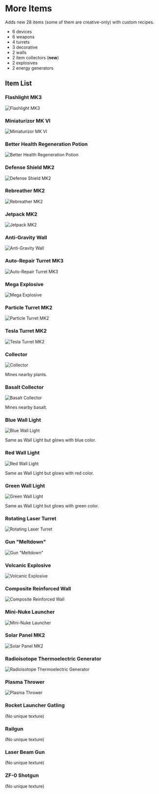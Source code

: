 
# More Items

Adds new 28 items (some of them are creative-only) with custom recipes.
- 6 devices
- 6 weapons
- 4 turrets
- 3 decorative
- 2 walls
- 2 item collectors (**new**)
- 2 explosives
- 2 energy generators

## Item List

### Flashlight MK3

![Flashlight MK3](./textures/flashLightMK3.png)

### Miniaturizor MK VI

![Miniaturizor MK VI](./textures/miniaturizorMK6_icon.png)

### Better Health Regeneration Potion

![Better Health Regeneration Potion](./textures/betterPotionHpRegen.png)

### Defense Shield MK2

![Defense Shield MK2](./textures/defenseShieldMK2.png)

### Rebreather MK2

![Rebreather MK2](./textures/waterBreatherMK2.png)

### Jetpack MK2

![Jetpack MK2](./textures/jetpackMK2.png)

### Anti-Gravity Wall

![Anti-Gravity Wall](./textures/antiGravityWall.png)

### Auto-Repair Turret MK3

![Auto-Repair Turret MK3](./textures/turretReparatorMK3_icon.png)

### Mega Explosive

![Mega Explosive](./textures/megaExplosive.png)

### Particle Turret MK2

![Particle Turret MK2](./textures/turretParticlesMK2_icon.png)

### Tesla Turret MK2

![Tesla Turret MK2](./textures/turretTeslaMK2.png)

### Collector

![Collector](./textures/collector_icon.png)

Mines nearby plants.

### Basalt Collector

![Basalt Collector](./textures/basaltCollector_icon.png)

Mines nearby basalt.

### Blue Wall Light

![Blue Wall Light](./textures/blueLightSticky.png)

Same as Wall Light but glows with blue color.

### Red Wall Light

![Red Wall Light](./textures/redLightSticky.png)

Same as Wall Light but glows with red color.

### Green Wall Light

![Green Wall Light](./textures/greenLightSticky.png)

Same as Wall Light but glows with green color.

### Rotating Laser Turret

![Rotating Laser Turret](./textures/turretLaser360_icon.png)

### Gun "Meltdown"

![Gun "Meltdown"](./textures/gunPlasmaMegaSnipe_icon.png)

### Volcanic Explosive

![Volcanic Explosive](./textures/volcanicExplosive.png)

### Composite Reinforced Wall

![Composite Reinforced Wall](./textures/wallCompositeReinforced.png)

### Mini-Nuke Launcher

![Mini-Nuke Launcher](./textures/gunNukeLauncher_icon.png)

### Solar Panel MK2

![Solar Panel MK2](./textures/generatorSunMK2.png)

### Radioisotope Thermoelectric Generator

![Radioisotope Thermoelectric Generator](./textures/RTG.png)

### Plasma Thrower

![Plasma Thrower](./textures/gunPlasmaThrower_icon.png)

### Rocket Launcher Gatling

(No unique texture)

### Railgun

(No unique texture)

### Laser Beam Gun

(No unique texture)

### ZF-0 Shotgun

(No unique texture)
